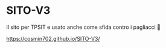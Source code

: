 # SITO-V3
Il sito per TPSIT e usato anche come sfida contro i pagliacci 🤡 

https://cosmin702.github.io/SITO-V3/
